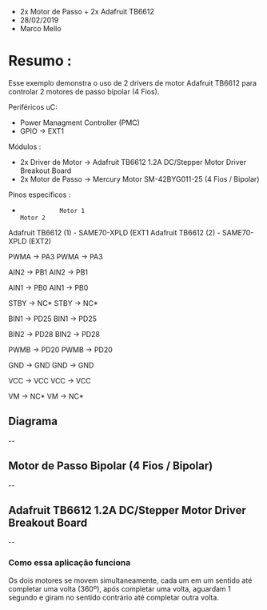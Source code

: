 * 2x Motor de Passo + 2x Adafruit TB6612
* 28/02/2019
* Marco Mello

# Resumo :

Esse exemplo demonstra o uso de 2 drivers de motor Adafruit TB6612 para controlar 2 motores de passo bipolar (4 Fios).

Periféricos uC:

- Power Managment Controller (PMC)
- GPIO -> EXT1
   
Módulos : 

- 2x Driver de Motor -> Adafruit TB6612 1.2A DC/Stepper Motor Driver Breakout Board
- 2x Motor de Passo -> Mercury Motor SM-42BYG011-25 (4 Fios / Bipolar)

Pinos específicos :

-                Motor 1                                              Motor 2
 Adafruit TB6612 (1) - SAME70-XPLD (EXT1 Adafruit TB6612 (2) - SAME70-XPLD (EXT2)
 
 PWMA		   ->		PA3 PWMA		 ->		  PA3
 
 AIN2		   ->		PB1 AIN2		 ->		  PB1	
 
 AIN1		   ->		PB0 AIN1		 ->		  PB0
 
 STBY		   ->		NC* STBY		 ->		  NC*
 
 BIN1		   ->		PD25 BIN1		 ->		  PD25
 
 BIN2		   ->		PD28 BIN2		 ->		  PD28
 
 PWMB		   ->		PD20 PWMB		 ->		  PD20
 
 GND		      ->		GND GND		 ->		  GND
 
 VCC		      ->		VCC VCC		 ->		  VCC
 
 VM		      ->		NC* VM		    ->		  NC*

## Diagrama

--

## Motor de Passo Bipolar (4 Fios / Bipolar)

--

## Adafruit TB6612 1.2A DC/Stepper Motor Driver Breakout Board

--

### Como essa aplicação funciona

Os dois motores se movem simultaneamente, cada um em um sentido até completar uma volta (360º), após completar uma volta, aguardam 1 segundo e giram no sentido contrário até completar outra volta.

